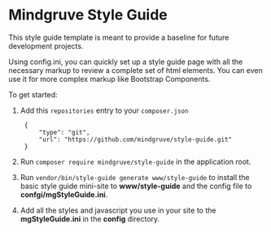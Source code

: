 # Mindgruve Style Guide

This style guide template is meant to provide a baseline for future development projects.

Using config.ini, you can quickly set up a style guide page with all the necessary markup to review a complete set of
html elements. You can even use it for more complex markup like Bootstrap Components.

To get started:

1. Add this `repositories` entry to your `composer.json`

        {
            "type": "git",
            "url": "https://github.com/mindgruve/style-guide.git"
        }
2. Run `composer require mindgruve/style-guide` in the application root.
3. Run `vendor/bin/style-guide generate www/style-guide` to install the basic style guide mini-site to __www/style-guide__ and the config file to __confgi/mgStyleGuide.ini__.
4. Add all the styles and javascript you use in your site to the __mgStyleGuide.ini__ in the __config__ directory.
